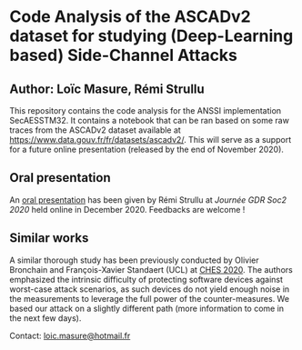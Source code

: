 # Code Analysis of the ASCADv2 dataset for studying (Deep-Learning based) Side-Channel Attacks
## Author: Loïc Masure, Rémi Strullu
This repository contains the code analysis for the ANSSI implementation SecAESSTM32. It contains a notebook that can be ran based on some raw traces from the ASCADv2 dataset available at https://www.data.gouv.fr/fr/datasets/ascadv2/. This will serve as a support for a future online presentation (released by the end of November 2020).

## Oral presentation
An [oral presentation](https://webmail.intra.cea.fr/owa/redir.aspx?C=BioB1j6TquGfv2LRbG4bhqzM9OTshBFor-231J8tw8ywtgEJk6bYCA..&URL=https%3a%2f%2fmediacenter3.univ-st-etienne.fr%2fvideos%2f%3fvideo%3dMEDIA201125165945975) has been given by Rémi Strullu at *Journée GDR Soc2 2020* held online in December 2020. Feedbacks are welcome !

## Similar works
A similar thorough study has been previously conducted by Olivier Bronchain and François-Xavier Standaert (UCL) at [CHES 2020](https://doi.org/10.13154/tches.v2020.i2.1-25). The authors emphasized the intrinsic difficulty of protecting software devices against worst-case attack scenarios, as such devices do not yield enough noise in the measurements to leverage the full power of the counter-measures. 
We based our attack on a slightly different path (more information to come in the next few days).

Contact: loic.masure@hotmail.fr

